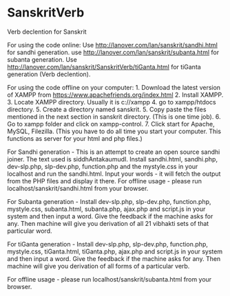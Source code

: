 SanskritVerb
============

Verb declention for Sanskrit

For using the code online: Use http://lanover.com/lan/sanskrit/sandhi.html for sandhi generation. use http://lanover.com/lan/sanskrit/subanta.html for subanta generation.
Use http://lanover.com/lan/sanskrit/SanskritVerb/tiGanta.html for tiGanta generation (Verb declention).

For using the code offline on your computer: 1. Download the latest version of XAMPP from https://www.apachefriends.org/index.html 2. Install XAMPP. 3. Locate XAMPP directory. Usually it is c://xampp 4. go to xampp/htdocs directory. 5. Create a directory named sanskrit. 5. Copy paste the files mentioned in the next section in sanskrit directory. (This is one time job). 6. Go to xampp folder and click on xampp-control. 7. Click start for Apache, MySQL, Filezilla. (This you have to do all time you start your computer. This functions as server for your html and php files.)

For Sandhi generation - This is an attempt to create an open source sandhi joiner. The text used is siddhAntakaumudI. Install sandhi.html, sandhi.php, dev-slp.php, slp-dev.php, function.php and the mystyle.css in your localhost and run the sandhi.html. Input your words - it will fetch the output from the PHP files and display it there. For offline usage - please run localhost/sanskrit/sandhi.html from your browser.

For Subanta generation - Install dev-slp.php, slp-dev.php, function.php, mystyle.css, subanta.html, subanta.php, ajax.php and script.js in your system and then input a word. Give the feedback if the machine asks for any. Then machine will give you derivation of all 21 vibhakti sets of that particular word.

For tiGanta generation - Install dev-slp.php, slp-dev.php, function.php, mystyle.css, tiGanta.html, tiGanta.php, ajax.php and script.js in your system and then input a word. Give the feedback if the machine asks for any. Then machine will give you derivation of all forms of a particular verb.

For offline usage - please run localhost/sanskrit/subanta.html from your browser.

